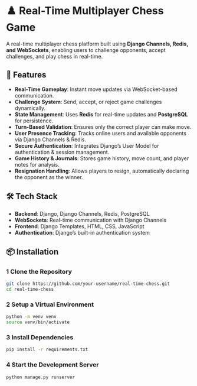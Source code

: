 # ♟️ Real-Time Multiplayer Chess Game  

A real-time multiplayer chess platform built using **Django Channels, Redis, and WebSockets**, enabling users to challenge opponents, accept challenges, and play chess in real-time.

## 🚀 Features  

- **Real-Time Gameplay**: Instant move updates via WebSocket-based communication.  
- **Challenge System**: Send, accept, or reject game challenges dynamically.  
- **State Management**: Uses **Redis** for real-time updates and **PostgreSQL** for persistence.  
- **Turn-Based Validation**: Ensures only the correct player can make move.  
- **User Presence Tracking**: Tracks online users and available opponents via Django Channels & Redis.  
- **Secure Authentication**: Integrates Django’s User Model for authentication & session management.  
- **Game History & Journals**: Stores game history, move count, and player notes for analysis.  
- **Resignation Handling**: Allows players to resign, automatically declaring the opponent as the winner.

## 🛠️ Tech Stack  

- **Backend**: Django, Django Channels, Redis, PostgreSQL  
- **WebSockets**: Real-time communication with Django Channels  
- **Frontend**: Django Templates, HTML, CSS, JavaScript  
- **Authentication**: Django’s built-in authentication system 

## 📦 Installation  

### 1 Clone the Repository  
```bash
git clone https://github.com/your-username/real-time-chess.git
cd real-time-chess
```

### 2 Setup a Virtual Environment
```bash
python -m venv venv
source venv/bin/activate
```

### 3 Install Dependencies
```bash
pip install -r requirements.txt
```

### 4 Start the Development Server
```bash
python manage.py runserver
```


